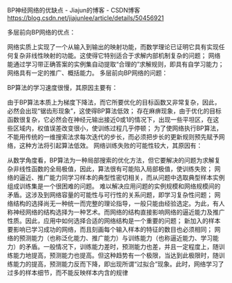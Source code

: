 BP神经网络的优缺点 - Jiajun的博客 - CSDN博客 https://blog.csdn.net/jiajunlee/article/details/50456921

多层前向BP网络的优点：

网络实质上实现了一个从输入到输出的映射功能，而数学理论已证明它具有实现任何复杂非线性映射的功能。这使得它特别适合于求解内部机制复杂的问题；
网络能通过学习带正确答案的实例集自动提取“合理的”求解规则，即具有自学习能力；
网络具有一定的推广、概括能力。
多层前向BP网络的问题：

BP算法的学习速度很慢，其原因主要有：

由于BP算法本质上为梯度下降法，而它所要优化的目标函数又非常复杂，因此，必然会出现“锯齿形现象”，这使得BP算法低效；
存在麻痹现象，由于优化的目标函数很复杂，它必然会在神经元输出接近0或1的情况下，出现一些平坦区，在这些区域内，权值误差改变很小，使训练过程几乎停顿；
为了使网络执行BP算法，不能用传统的一维搜索法求每次迭代的步长，而必须把步长的更新规则预先赋予网络，这种方法将引起算法低效。
网络训练失败的可能性较大，其原因有：

从数学角度看，BP算法为一种局部搜索的优化方法，但它要解决的问题为求解复杂非线性函数的全局极值，因此，算法很有可能陷入局部极值，使训练失败；
网络的逼近、推广能力同学习样本的典型性密切相关，而从问题中选取典型样本实例组成训练集是一个很困难的问题。
难以解决应用问题的实例规模和网络规模间的矛盾。这涉及到网络容量的可能性与可行性的关系问题，即学习复杂性问题；
网络结构的选择尚无一种统一而完整的理论指导，一般只能由经验选定。为此，有人称神经网络的结构选择为一种艺术。而网络的结构直接影响网络的逼近能力及推广性质。因此，应用中如何选择合适的网络结构是一个重要的问题；
新加入的样本要影响已学习成功的网络，而且刻画每个输入样本的特征的数目也必须相同；
网络的预测能力（也称泛化能力、推广能力）与训练能力（也称逼近能力、学习能力）的矛盾。一般情况下，训练能力差时，预测能力也差，并且一定程度上，随训练能力地提高，预测能力也提高。但这种趋势有一个极限，当达到此极限时，随训练能力的提高，预测能力反而下降，即出现所谓“过拟合”现象。此时，网络学习了过多的样本细节，而不能反映样本内含的规律